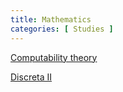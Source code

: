 ```yaml
---
title: Mathematics
categories: [ Studies ]
---
```


<a href="../pdfs/Computability.pdf" target="_blank">Computability theory</a>

<a href="../pdfs/Discrete.pdf" target="_blank">Discreta II</a>

